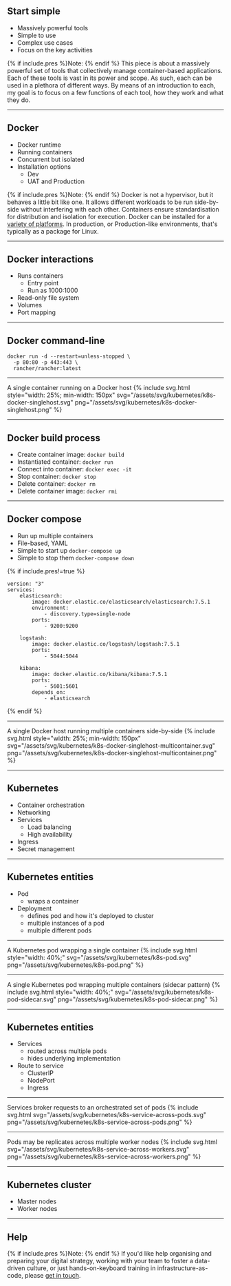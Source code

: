 
## Start simple
+ Massively powerful tools
+ Simple to use
+ Complex use cases
+ Focus on the key activities

{% if include.pres %}Note: {% endif %}
This piece is about a massively powerful set of tools that collectively manage container-based applications.
Each of these tools is vast in its power and scope.
As such, each can be used in a plethora of different ways.
By means of an introduction to each, my goal is to focus on a few functions of each tool, how they work and what they do.

---

## Docker
+ Docker runtime
+ Running containers
+ Concurrent but isolated
+ Installation options
    + Dev
    + UAT and Production

{% if include.pres %}Note: {% endif %}
Docker is not a hypervisor, but it behaves a little bit like one.
It allows different workloads to be run side-by-side without interfering with each other.
Containers ensure standardisation for distribution and isolation for execution.
Docker can be installed for a [variety of platforms](https://docs.docker.com/get-docker/).
In production, or Production-like environments, that's typically as a package for Linux.

---

## Docker interactions
+ Runs containers
    + Entry point
    + Run as 1000:1000
+ Read-only file system
+ Volumes
+ Port mapping

---

## Docker command-line
```
docker run -d --restart=unless-stopped \
  -p 80:80 -p 443:443 \
  rancher/rancher:latest
```

---

A single container running on a Docker host
{% include svg.html style="width: 25%; min-width: 150px" svg="/assets/svg/kubernetes/k8s-docker-singlehost.svg" png="/assets/svg/kubernetes/k8s-docker-singlehost.png" %}

---

## Docker build process
+ Create container image: `docker build`
+ Instantiated container: `docker run`
+ Connect into container: `docker exec -it`
+ Stop container: `docker stop`
+ Delete container: `docker rm`
+ Delete container image: `docker rmi`

---

## Docker compose
+ Run up multiple containers
+ File-based, YAML
+ Simple to start up `docker-compose up`
+ Simple to stop them `docker-compose down`

{% if include.pres!=true %}
```
version: "3"
services:
    elasticsearch:
        image: docker.elastic.co/elasticsearch/elasticsearch:7.5.1
        environment:
            - discovery.type=single-node
        ports:
            - 9200:9200

    logstash:
        image: docker.elastic.co/logstash/logstash:7.5.1
        ports:
            - 5044:5044

    kibana:
        image: docker.elastic.co/kibana/kibana:7.5.1
        ports:
            - 5601:5601
        depends_on:
            - elasticsearch
```
{% endif %}

---

A single Docker host running multiple containers side-by-side
{% include svg.html style="width: 25%; min-width: 150px" svg="/assets/svg/kubernetes/k8s-docker-singlehost-multicontainer.svg" png="/assets/svg/kubernetes/k8s-docker-singlehost-multicontainer.png" %}

---

## Kubernetes
+ Container orchestration
+ Networking
+ Services
    + Load balancing
    + High availability
+ Ingress
+ Secret management

---

## Kubernetes entities
+ Pod
    + wraps a container
+ Deployment
    + defines pod and how it's deployed to cluster
    + multiple instances of a pod
    + multiple different pods

---

A Kubernetes pod wrapping a single container
{% include svg.html style="width: 40%;" svg="/assets/svg/kubernetes/k8s-pod.svg" png="/assets/svg/kubernetes/k8s-pod.png" %}

---

A single Kubernetes pod wrapping multiple containers (sidecar pattern)
{% include svg.html style="width: 40%;" svg="/assets/svg/kubernetes/k8s-pod-sidecar.svg" png="/assets/svg/kubernetes/k8s-pod-sidecar.png" %}

---

## Kubernetes entities
+ Services
    + routed across multiple pods
    + hides underlying implementation
+ Route to service
    + ClusterIP
    + NodePort
    + Ingress

---

Services broker requests to an orchestrated set of pods
{% include svg.html svg="/assets/svg/kubernetes/k8s-service-across-pods.svg" png="/assets/svg/kubernetes/k8s-service-across-pods.png" %}

---

Pods may be replicates across multiple worker nodes
{% include svg.html svg="/assets/svg/kubernetes/k8s-service-across-workers.svg" png="/assets/svg/kubernetes/k8s-service-across-workers.png" %}

---

## Kubernetes cluster
+ Master nodes
+ Worker nodes

---

## Help

{% if include.pres %}Note: {% endif %}
If you'd like help organising and preparing your digital strategy, working with your team to foster a data-driven culture, or just hands-on-keyboard training in infrastructure-as-code, please [get in touch](/contact).

